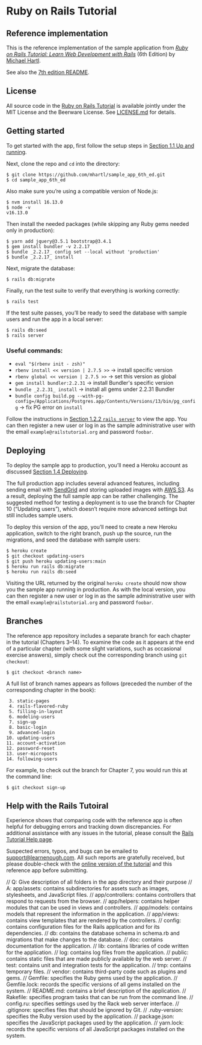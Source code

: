 # Ruby on Rails Tutorial

## Reference implementation

This is the reference implementation of the sample application from
[*Ruby on Rails Tutorial:
Learn Web Development with Rails*](https://www.railstutorial.org/)
(6th Edition)
by [Michael Hartl](http://www.michaelhartl.com/).

See also the [7th edition README](https://github.com/learnenough/rails_tutorial_sample_app_7th_ed#readme).

## License

All source code in the [Ruby on Rails Tutorial](https://www.railstutorial.org/)
is available jointly under the MIT License and the Beerware License. See
[LICENSE.md](LICENSE.md) for details.

## Getting started

To get started with the app, first follow the setup steps in [Section 1.1 Up and running](https://www.railstutorial.org/book#sec-up_and_running).

Next, clone the repo and `cd` into the directory:

```
$ git clone https://github.com/mhartl/sample_app_6th_ed.git
$ cd sample_app_6th_ed
```

Also make sure you’re using a compatible version of Node.js:

```
$ nvm install 16.13.0
$ node -v
v16.13.0
```

Then install the needed packages (while skipping any Ruby gems needed only in production):

```
$ yarn add jquery@3.5.1 bootstrap@3.4.1
$ gem install bundler -v 2.2.17
$ bundle _2.2.17_ config set --local without 'production'
$ bundle _2.2.17_ install
```

Next, migrate the database:

```
$ rails db:migrate
```

Finally, run the test suite to verify that everything is working correctly:

```
$ rails test
```

If the test suite passes, you’ll be ready to seed the database with sample users and run the app in a local server:

```
$ rails db:seed
$ rails server
```

### Useful commands:

- `eval "$(rbenv init - zsh)"`
- `rbenv install << version | 2.7.5 >>` -> install specific version
- `rbenv global << version | 2.7.5 >>` -> set this version as global
- `gem install bundler:2.2.31` -> install Bundler's specific version
- `bundle _2.2.31_ install` -> install all gems under 2.2.31 Bundler
- `bundle config build.pg --with-pg-config=/Applications/Postgres.app/Contents/Versions/13/bin/pg_config` -> fix PG error on `install`

Follow the instructions in [Section 1.2.2 `rails server`](https://www.railstutorial.org/book#sec-rails_server) to view the app. You can then register a new user or log in as the sample administrative user with the email `example@railstutorial.org` and password `foobar`.

## Deploying

To deploy the sample app to production, you’ll need a Heroku account as discussed [Section 1.4 Deploying](https://www.railstutorial.org/book/beginning#sec-deploying).

The full production app includes several advanced features, including sending email with [SendGrid](https://sendgrid.com/) and storing uploaded images with [AWS S3](https://aws.amazon.com/s3/). As a result, deploying the full sample app can be rather challenging. The suggested method for testing a deployment is to use the branch for Chapter 10 (“Updating users”), which doesn’t require more advanced settings but still includes sample users.

To deploy this version of the app, you’ll need to create a new Heroku application, switch to the right branch, push up the source, run the migrations, and seed the database with sample users:

```
$ heroku create
$ git checkout updating-users
$ git push heroku updating-users:main
$ heroku run rails db:migrate
$ heroku run rails db:seed
```

Visiting the URL returned by the original `heroku create` should now show you the sample app running in production. As with the local version, you can then register a new user or log in as the sample administrative user with the email `example@railstutorial.org` and password `foobar`.

## Branches

The reference app repository includes a separate branch for each chapter in the tutorial (Chapters 3–14). To examine the code as it appears at the end of a particular chapter (with some slight variations, such as occasional exercise answers), simply check out the corresponding branch using `git checkout`:

```
$ git checkout <branch name>
```

A full list of branch names appears as follows (preceded the number of the corresponding chapter in the book):

```
 3. static-pages
 4. rails-flavored-ruby
 5. filling-in-layout
 6. modeling-users
 7. sign-up
 8. basic-login
 9. advanced-login
10. updating-users
11. account-activation
12. password-reset
13. user-microposts
14. following-users
```

For example, to check out the branch for Chapter 7, you would run this at the command line:

```
$ git checkout sign-up
```

## Help with the Rails Tutoiral

Experience shows that comparing code with the reference app is often helpful for debugging errors and tracking down discrepancies. For additional assistance with any issues in the tutorial, please consult the [Rails Tutorial Help page](https://www.railstutorial.org/help).

Suspected errors, typos, and bugs can be emailed to <support@learnenough.com>. All such reports are gratefully received, but please double-check with the [online version of the tutorial](https://www.railstutorial.org/book) and this reference app before submitting.

// Q: Give description of all folders in the app directory and their purpose
// A: app/assets: contains subdirectories for assets such as images, stylesheets, and JavaScript files.
//    app/controllers: contains controllers that respond to requests from the browser.
//    app/helpers: contains helper modules that can be used in views and controllers.
//    app/models: contains models that represent the information in the application.
//    app/views: contains view templates that are rendered by the controllers.
//    config: contains configuration files for the Rails application and for its dependencies.
//    db: contains the database schema in schema.rb and migrations that make changes to the database.
//    doc: contains documentation for the application.
//    lib: contains libraries of code written for the application.
//    log: contains log files from the application.
//    public: contains static files that are made publicly available by the web server.
//    test: contains unit and integration tests for the application.
//    tmp: contains temporary files.
//    vendor: contains third-party code such as plugins and gems.
//    Gemfile: specifies the Ruby gems used by the application.
//    Gemfile.lock: records the specific versions of all gems installed on the system.
//    README.md: contains a brief description of the application.
//    Rakefile: specifies program tasks that can be run from the command line.
//    config.ru: specifies settings used by the Rack web server interface.
//    .gitignore: specifies files that should be ignored by Git.
//    .ruby-version: specifies the Ruby version used by the application.
//    package.json: specifies the JavaScript packages used by the application.
//    yarn.lock: records the specific versions of all JavaScript packages installed on the system.
